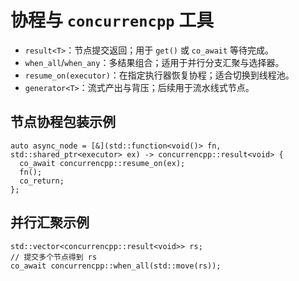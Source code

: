 # 协程与 `concurrencpp` 工具

- `result<T>`：节点提交返回；用于 `get()` 或 `co_await` 等待完成。
- `when_all`/`when_any`：多结果组合；适用于并行分支汇聚与选择器。
- `resume_on(executor)`：在指定执行器恢复协程；适合切换到线程池。
- `generator<T>`：流式产出与背压；后续用于流水线式节点。

## 节点协程包装示例
```
auto async_node = [&](std::function<void()> fn, std::shared_ptr<executor> ex) -> concurrencpp::result<void> {
  co_await concurrencpp::resume_on(ex);
  fn();
  co_return;
};
```

## 并行汇聚示例
```
std::vector<concurrencpp::result<void>> rs;
// 提交多个节点得到 rs
co_await concurrencpp::when_all(std::move(rs));
```